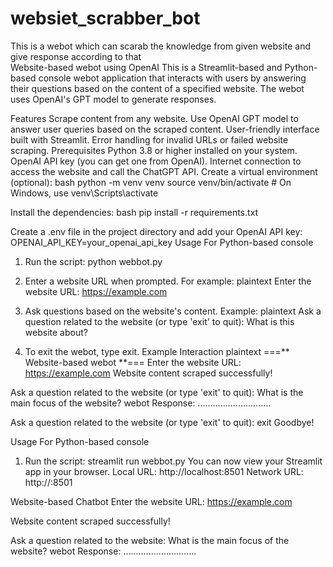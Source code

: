 # websiet_scrabber_bot
This is a webot which can scarab the knowledge from given website and give response according to that  
Website-based webot using OpenAI
This is a Streamlit-based and Python-based console webot application that interacts with users by answering their questions based on the content of a specified website. The webot uses OpenAI's GPT model to generate responses.

Features
Scrape content from any website.
Use OpenAI GPT model to answer user queries based on the scraped content.
User-friendly interface built with Streamlit.
Error handling for invalid URLs or failed website scraping.
Prerequisites
Python 3.8 or higher installed on your system.
OpenAI API key (you can get one from OpenAI).
Internet connection to access the website and call the ChatGPT API.
Create a virtual environment (optional):
bash python -m venv venv source venv/bin/activate # On Windows, use venv\Scripts\activate

Install the dependencies:
bash pip install -r requirements.txt

Create a .env file in the project directory and add your OpenAI API key:
 OPENAI_API_KEY=your_openai_api_key
Usage For Python-based console
1. Run the script:
python webbot.py
2. Enter a website URL when prompted. For example:
plaintext Enter the website URL: https://example.com

3. Ask questions based on the website's content. Example:
plaintext Ask a question related to the website (or type 'exit' to quit): What is this website about?

4. To exit the webot, type exit.
Example Interaction
plaintext ===** Website-based webot **=== Enter the website URL: https://example.com Website content scraped successfully!

Ask a question related to the website (or type 'exit' to quit): What is the main focus of the website? webot Response: .............................

Ask a question related to the website (or type 'exit' to quit): exit Goodbye!

Usage For Python-based console
1. Run the script:
streamlit run webbot.py You can now view your Streamlit app in your browser. Local URL: http://localhost:8501 Network URL: http://:8501

Website-based Chatbot Enter the website URL: https://example.com

Website content scraped successfully!

Ask a question related to the website: What is the main focus of the website? webot Response: .............................
